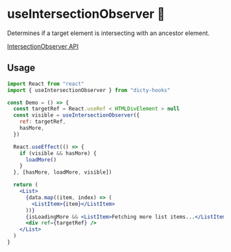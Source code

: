 # useIntersectionObserver 🧐

Determines if a target element is intersecting with an ancestor element.

[IntersectionObserver API](https://developer.mozilla.org/en-US/docs/Web/API/Intersection_Observer_API)

## Usage

```jsx
import React from "react"
import { useIntersectionObserver } from "dicty-hooks"

const Demo = () => {
  const targetRef = React.useRef < HTMLDivElement > null
  const visible = useIntersectionObserver({
    ref: targetRef,
    hasMore,
  })

  React.useEffect(() => {
    if (visible && hasMore) {
      loadMore()
    }
  }, [hasMore, loadMore, visible])

  return (
    <List>
      {data.map((item, index) => (
        <ListItem>{item}</ListItem>
      ))}
      {isLoadingMore && <ListItem>Fetching more list items...</ListItem>}
      <div ref={targetRef} />
    </List>
  )
}
```
